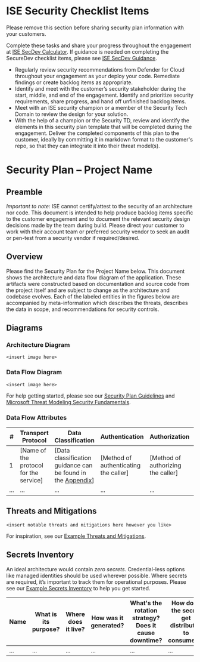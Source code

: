 # ISE Security Checklist Items
Please remove this section before sharing security plan information with your customers.

Complete these tasks and share your progress throughout the engagement at [ISE SecDev Calculator](https://aka.ms/isesecdevcalc).  If guidance is needed on completing the SecureDev checklist items, please see [ISE SecDev Guidance](https://github.com/commercial-software-engineering/ISE-Security-Plan/blob/main/ISE%20Security%20Checklist%20Instructions.md).

-	Regularly review security recommendations from Defender for Cloud throughout your engagement as your deploy your code. Remediate findings or create backlog items as appropriate.
-	Identify and meet with the customer’s security stakeholder during the start, middle, and end of the engagement. Identify and prioritize security requirements, share progress, and hand off unfinished backlog items.
-	Meet with an ISE security champion or a member of the Security Tech Domain to review the design for your solution.
-	With the help of a champion or the Security TD, review and identify the elements in this security plan template that will be completed during the engagement. Deliver the completed components of this plan to the customer, ideally by committing it in markdown format to the customer's repo, so that they can integrate it into their threat model(s).

# Security Plan – Project Name

## Preamble 

*Important to note:* ISE cannot certify/attest to the security of an architecture nor code. This document is intended to help produce backlog items specific to the customer engagement and to document the relevant security design decisions made by the team during build. Please direct your customer to work with their account team or preferred security vendor to seek an audit or pen-test from a security vendor if required/desired.

## Overview

Please find the Security Plan for the Project Name below. This document shows the architecture and data flow diagram of the application. These artifacts were constructed based on documentation and source code from the project itself and are subject to change as the architecture and codebase evolves. Each of the labeled entities in the figures below are accompanied by meta-information which describes the threats, describes the data in scope, and recommendations for security controls.

## Diagrams

### Architecture Diagram

`<insert image here>`

### Data Flow Diagram

`<insert image here>`

For help getting started, please see our [Security Plan Guidelines](https://www.cwcwiki.com/wiki/Security_Plan_Guidelines) and [Microsoft Threat Modeling Security Fundamentals](https://learn.microsoft.com/en-us/training/paths/tm-threat-modeling-fundamentals/).

### Data Flow Attributes
  
| # | Transport Protocol | Data Classification | Authentication | Authorization | Notes|
|---|--------------------|---------------------|----------------|---------------|------|
| 1 | [Name of the protocol for the service] | [Data classification guidance can be found in the [Appendix](https://www.cwcwiki.com/wiki/Security_Plan_Guidelines#Microsoft_Data_Classification_Guidelines)] | [Method of authenticating the caller] | [Method of authorizing the caller] | [Additional Notes] |
| ... | ... | ... | ... | ... | ... |

## Threats and Mitigations

`<insert notable threats and mitigations here however you like>`

For inspiration, see our [Example Threats and Mitigations](https://www.cwcwiki.com/wiki/Security_Plan_Guidelines#Example_Threats_and_Mitigations).

## Secrets Inventory

An ideal architecture would contain *zero secrets*. Credential-less options like managed identities should be used wherever possible. Where secrets are required, it’s important to track them for operational purposes. Please see our [Example Secrets Inventory](https://www.cwcwiki.com/wiki/Security_Plan_Guidelines#Example_Secrets_Inventory) to help you get started.

| Name | What is its purpose? | Where does it live? | How was it generated? | What's the rotation strategy? Does it cause downtime? | How does the secret get distributed to consumers? | What’s the secret’s lifespan? |
| ---- | ----------- | ------------------- | --------------------- | ----------------------------------------------------- | ------------------------------------------------- | ----------------------------- |
| ... | ... | ... | ... | ... | ... | ... |
